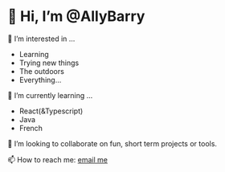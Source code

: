 # 👋 Hi, I’m @AllyBarry

👀 I’m interested in ...
- Learning
- Trying new things
- The outdoors
- Everything...

🌱 I’m currently learning ...
- React(&Typescript)
- Java
- French

💞️ I’m looking to collaborate on fun, short term projects or tools.

📫 How to reach me: [email me](ali.barry3@gmail.com)

<!---
AllyBarry/AllyBarry is a ✨ special ✨ repository because its `README.md` (this file) appears on your GitHub profile.
You can click the Preview link to take a look at your changes.
--->
